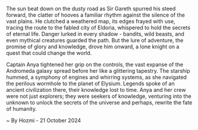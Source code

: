 
The sun beat down on the dusty road as Sir Gareth spurred his steed forward, the clatter of hooves a familiar rhythm against the silence of the vast plains. He clutched a weathered map, its edges frayed with use, tracing the route to the fabled city of Eldoria, whispered to hold the secrets of eternal life. Danger lurked in every shadow - bandits, wild beasts, and even mythical creatures guarded the path. But the lure of adventure, the promise of glory and knowledge, drove him onward, a lone knight on a quest that could change the world. 

Captain Anya tightened her grip on the controls, the vast expanse of the Andromeda galaxy spread before her like a glittering tapestry. The starship hummed, a symphony of engines and whirring systems, as she navigated the perilous wormhole to the planet of Elysium. Legends spoke of an ancient civilization there, their knowledge lost to time.  Anya and her crew were not just explorers; they were seekers of knowledge, venturing into the unknown to unlock the secrets of the universe and perhaps, rewrite the fate of humanity. 

~ By Hozmi - 21 October 2024

